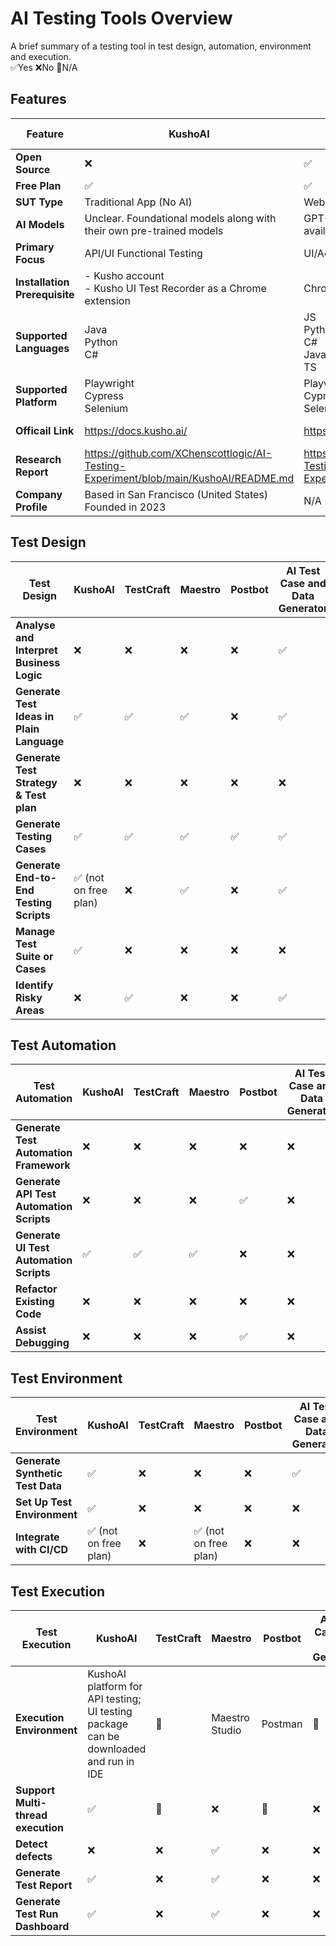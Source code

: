 # AI Testing Tools Overview
A brief summary of a testing tool in test design, automation, environment and execution. </br>
✅Yes ❌No 🚫N/A

## Features ##
| Feature                      |KushoAI  |TestCraft  |Maestro |Postbot   |AI Test Case and Data Generator|NVIDIA NeMo Data Designer  |
|------------------------------|---------|-----------|--------|----------|-------------------------------|---------------------------|
|**Open Source**               |❌       |✅        | ✅     | ❌      |✅                            |❌                         |
|**Free Plan**                 |✅       |✅        | ✅     |✅       |✅ (10 cases per month)       |✅ (free 90 day in prod)   |
|**SUT Type**                  |Traditional App (No AI)    | Web UI |  Mobile App/Web Browser       |Traditional App (No AI)     |Test Case and Data Generator| AI-based app & Traditional App |
|**AI Models**                 |Unclear. Foundational models along with their own pre-trained models  |  GPT-4o-mini by default but other models available         | Defaults: gpt-4o for OpenAI, claude-3-5-sonnet-20240620 for Claude        |OpenAI models         |gpt-4.1-mini but can be changed with openAI API key| Configurable - Any model |
|**Primary Focus**             |API/UI Functional Testing         |UI/Accessibility Testing         | Mobile/Browser UI        | API Functional and Performance Testing        |Test Case and Data Generator|Synthetic Data Generation  |
|**Installation Prerequisite** |- Kusho account</br> - Kusho UI Test Recorder as a Chrome extension  | Chrome Extension          | Maestro  Studio and an iOS/Android emulator        |Not required as integrated into Postman UI         |Not required|Docker and Docker Compose, NGC API Key, NGC CLI   |
|**Supported Languages**       | Java</br> Python</br> C#  |  JS</br> Python</br> C#</br> Java</br> TS         |  Actions written in .yaml file       |JavaScript          |Data generator - JSON, CSV, SQL Insert Statements, XML, HTML Table, BDD Gherkin | Python  |
|**Supported Platform**        |Playwright</br> Cypress</br> Selenium</br>        |  Playwright</br> Cypress</br> Selenium</br>         | Can be used no matter what framework the team uses        |Postman         |N/A|  NeMo Microservices Python SDK  |
|**Officail Link**             | https://docs.kusho.ai/       |  https://home.testcraft.app/         |  https://maestro.dev/       |https://www.postman.com/product/postbot/         |https://www.testingtools.ai/free-tools/ai-test-case-generator/|   https://docs.nvidia.com/nemo/microservices/latest/generate-synthetic-data/index.html|
|**Research Report**           | https://github.com/XChenscottlogic/AI-Testing-Experiment/blob/main/KushoAI/README.md      |  https://github.com/XChenscottlogic/AI-Testing-Experiment/blob/main/TestCraft/README.md        | https://github.com/XChenscottlogic/AI-Testing-Experiment/blob/main/Maestro/README.md         |https://github.com/XChenscottlogic/AI-Testing-Experiment/blob/main/Postbot/README.md         |[AI Test Case & Data Generator/README.md](https://github.com/XChenscottlogic/AI-Testing-Experiment/tree/main/AI%20Test%20Case%20%26%20Data%20Generator)| https://github.com/XChenscottlogic/AI-Testing-Experiment/tree/main/NVIDIA%20NeMo%20Data%20Designer|
|**Company Profile**           |Based in San Francisco (United States)</br> Founded in 2023       |    N/A       | N/A        |Developed by Postman in 2023         |N/A| Formerly Gretel, acquired by Nvidia in 2025.  |

## 	Test Design ##
| Test Design                               | KushoAI | TestCraft | Maestro    | Postbot |AI Test Case and Data Generator|NVIDIA NeMo Data Designer  |
|-------------------------------------------|---------|-----------|------------|---------|-------------------------------|---------------------------|
|**Analyse and Interpret Business Logic**   |❌       |❌        | ❌        |❌       |✅                             |❌                        |
|**Generate Test Ideas in Plain Language**  |✅       |✅        | ✅        |❌       |✅                             |❌                        |
|**Generate Test Strategy & Test plan**     |❌       |❌        | ❌        |❌       |❌                             |❌                        |
|**Generate Testing Cases**                 |✅       |✅        | ✅        |✅       |✅                             |❌                        |
|**Generate End-to-End Testing Scripts**    |✅ (not on free plan)      |❌        | ✅        |❌       |✅           |❌                        |
|**Manage Test Suite or Cases**             |✅       |❌        | ❌        |❌       |❌                             |❌                        |
|**Identify Risky Areas**                   |❌       |✅        | ❌        |❌       |✅                             |❌                        |

## 	Test Automation ##
| Test Automation                           | KushoAI | TestCraft | Maestro | Postbot |AI Test Case and Data Generator|NVIDIA NeMo Data Designer  |
|-------------------------------------------|---------|-----------|---------|---------|-------------------------------|---------------------------|
|**Generate Test Automation Framework**     |❌      |❌         |❌       |❌      |❌                            |❌                         |
|**Generate API Test Automation Scripts**   |❌      |❌         | ❌      |✅      |❌                            |❌                         |
|**Generate UI Test Automation Scripts**    |✅      |✅         | ✅      |❌      |❌                            |❌                         |
|**Refactor Existing Code**                 |❌      |❌         | ❌      |❌      |❌                            |❌                         |
|**Assist Debugging**                       |❌      |❌         | ❌      |✅      |❌                            |❌                         |

## 	Test Environment ##
| Test Environment                          | KushoAI | TestCraft | Maestro             | Postbot |AI Test Case and Data Generator|NVIDIA NeMo Data Designer  |
|-------------------------------------------|---------|-----------|---------------------|---------|-------------------------------|---------------------------|
|**Generate Synthetic Test Data**           |✅       |❌        |❌                   |❌      |✅                             |✅                        |
|**Set Up Test Environment**                |✅       |❌        |❌                   |❌      |❌                             |❌                        |
|**Integrate with CI/CD**                   |✅ (not on free plan) |❌        |✅ (not on free plan)|❌      |❌                |❌                        |

## 	Test Execution ##
| Test Execution                            | KushoAI | TestCraft | Maestro | Postbot |AI Test Case and Data Generator|NVIDIA NeMo Data Designer  |
|-------------------------------------------|---------|-----------|---------|---------|-------------------------------|---------------------------|
|**Execution Environment**                  |KushoAI platform for API testing;</br> UI testing package can be downloaded and run in IDE | 🚫  |  Maestro Studio  |Postman |🚫 | IDE   |
|**Support Multi-thread execution**         |✅      |🚫         |❌       |🚫      |❌       |❌       |
|**Detect defects**                         |❌      |❌         |✅       |❌      |❌       |❌       |
|**Generate Test Report**                   |✅      |❌         |✅       |❌      |❌       |❌       |
|**Generate Test Run Dashboard**            |✅      |❌         |✅       |❌      |❌       |❌       |
